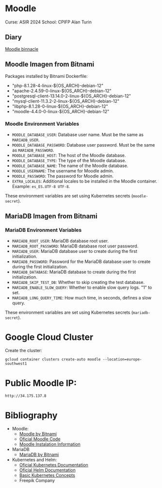 # Moodle
Curse: ASIR 2024
School: CPIFP Alan Turin

## Diary
[Moodle binnacle](https://docs.google.com/document/d/1KNaS97n7dDzfjWdDSxk-xkjukFkCoAAS8Q0o4S3_wx4/edit?usp=sharing)

## Moodle Imagen from Bitnami

Packages installed by Bitnami Dockerfile:
- "php-8.1.28-4-linux-${OS_ARCH}-debian-12"
- "apache-2.4.59-0-linux-${OS_ARCH}-debian-12"
- "postgresql-client-13.14.0-2-linux-${OS_ARCH}-debian-12"
- "mysql-client-11.3.2-2-linux-${OS_ARCH}-debian-12"
- "libphp-8.1.28-0-linux-${OS_ARCH}-debian-12"
- "moodle-4.4.0-0-linux-${OS_ARCH}-debian-12"

### Moodle Environment Variables
- `MOODLE_DATABASE_USER`: Database user name. Must be the same as `MARIADB_USER`.
- `MOODLE_DATABASE_PASSWORD`: Database user password. Must be the same as `MARIADB_PASSWORD`.
- `MOODLE_DATABASE_HOST`: The host of the Moodle database.
- `MOODLE_DATABASE_TYPE`: The type of the Moodle database.
- `MOODLE_DATABASE_NAME`: The name of the Moodle database.
- `MOODLE_USERNAME`: The username for Moodle admin.
- `MOODLE_PASSWORD`: The password for Moodle admin.
- `EXTRA_LOCALES`: Additional locales to be installed in the Moodle container. Example: `es_ES.UTF-8 UTF-8`.

These environment variables are set using Kubernetes secrets (`moodle-secret`).

## MariaDB Imagen from Bitnami

### MariaDB Environment Variables
- `MARIADB_ROOT_USER`: MariaDB database root user.
- `MARIADB_ROOT_PASSWORD`: MariaDB database root user password.
- `MARIADB_USER`: MariaDB database user to create during the first initialization. 
- `MARIADB_PASSWORD`: Password for the MariaDB database user to create during the first initialization. 
- `MARIADB_DATABASE`: MariaDB database to create during the first initialization.
- `MARIADB_SKIP_TEST_DB`: Whether to skip creating the test database.
- `MARIADB_ENABLE_SLOW_QUERY`: Whether to enable slow query logs.  "1" to set.
- `MARIADB_LONG_QUERY_TIME`: How much time, in seconds, defines a slow query.

These environment variables are set using Kubernetes secrets (`mariadb-secret`).

# Google Cloud Cluster
Create the cluster:
``` console
gcloud container clusters create-auto moodle --location=europe-southwest1
```
# Public Moodle IP:
    http://34.175.137.8
# Bibliography
* Moodle:
    - [Moodle by Bitnami](https://github.com/bitnami/containers/tree/main/bitnami/moodle#bitnami-lms-powered-by-moodle-lms)
    - [Oficial Moodle Code](https://github.com/moodle/moodle)
    - [Moodle Instalation Information](https://docs.moodle.org/403/en/Installing_Moodle)
* MariaDB
    - [MariaDB by Bitnami](https://github.com/bitnami/containers/tree/main/bitnami/mariadb)
* Kubernetes and Helm:
    - [Oficial Kubernetes Documentation](https://kubernetes.io/es/docs/home/)
    - [Oficial Helm Documentation](https://helm.sh/docs/intro/quickstart/)
    - [Basic Kubernetes Concepts](https://www.youtube.com/watch?v=X48VuDVv0do)
    - Freepik Company
